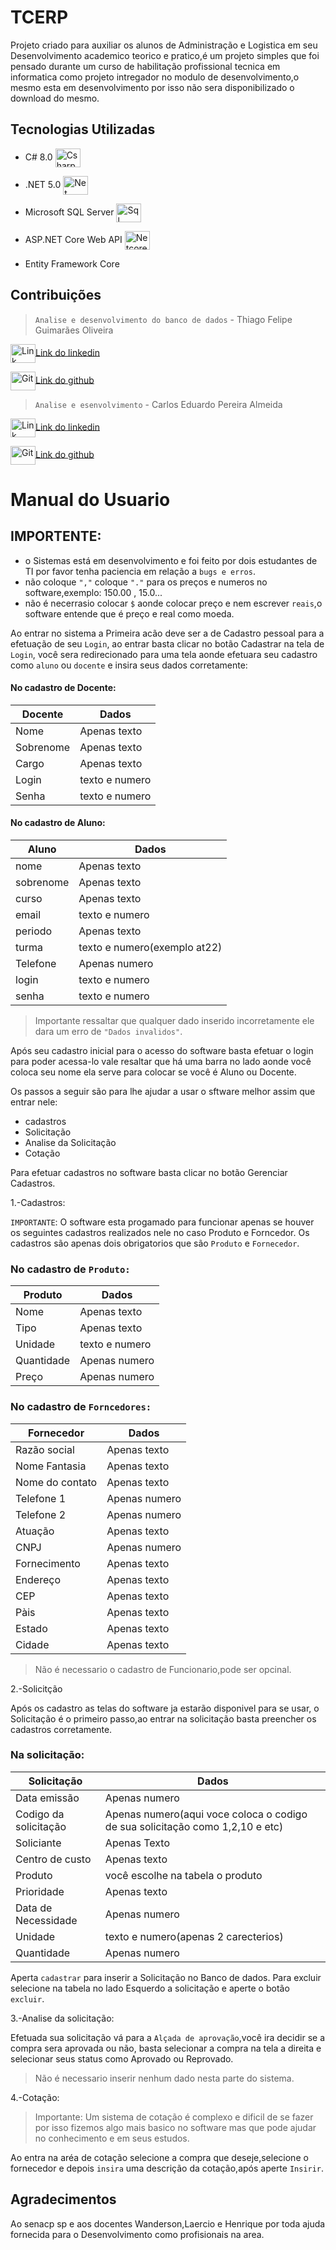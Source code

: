 # TCERP 

Projeto criado para auxiliar os alunos de Administração e Logistica em seu Desenvolvimento academico teorico e pratico,é um projeto simples que foi pensado durante
um curso de habilitação profissional tecnica em informatica como projeto intregador no modulo de desenvolvimento,o mesmo esta em desenvolvimento por isso não
sera disponibilizado o download do mesmo.



## Tecnologias Utilizadas

* C# 8.0 <img align="center" alt="Csharp" height="30" width="40" src="https://cdn.jsdelivr.net/gh/devicons/devicon/icons/csharp/csharp-original.svg" />

* .NET 5.0 <img align="center" alt="Net" height="30" width="40" src="https://cdn.jsdelivr.net/gh/devicons/devicon/icons/dot-net/dot-net-original.svg" />
         
* Microsoft SQL Server <img align="center" alt="Sql" height="30" width="40" src="https://cdn.jsdelivr.net/gh/devicons/devicon/icons/postgresql/postgresql-plain.svg" />
        
* ASP.NET Core Web API <img align="center" alt="Netcore" height="30" width="40" src="https://cdn.jsdelivr.net/gh/devicons/devicon/icons/dotnetcore/dotnetcore-original.svg" />
         
* Entity Framework Core


## Contribuições

>```Analise e desenvolvimento do banco de dados``` -  Thiago Felipe Guimarães Oliveira 

<img align="center" alt="Link" height="30" width="40" src="https://cdn.jsdelivr.net/gh/devicons/devicon/icons/linkedin/linkedin-original.svg" />[Link do linkedin](https://www.linkedin.com/in/thiago-felipe-guimar%C3%A3es-oliveira-8b29a2249/)

<img align="center" alt="Git" height="30" width="40" src="https://cdn.jsdelivr.net/gh/devicons/devicon/icons/github/github-original.svg" />[Link do github](https://github.com/Thiagofgoliver)


>```Analise e esenvolvimento``` - Carlos Eduardo Pereira Almeida

<img align="center" alt="Link" height="30" width="40" src="https://cdn.jsdelivr.net/gh/devicons/devicon/icons/linkedin/linkedin-original.svg" />[Link do linkedin](https://www.linkedin.com/in/carlos-eduardo-pereira-almeida-251b03239/)

<img align="center" alt="Git" height="30" width="40" src="https://cdn.jsdelivr.net/gh/devicons/devicon/icons/github/github-original.svg" />[Link do github](https://github.com/carlospalmeida)
          


# Manual do Usuario



## IMPORTENTE: 
* o Sistemas está em desenvolvimento e foi feito por dois estudantes de TI por favor tenha paciencia em relação a ```bugs e erros```.
* não coloque ```","``` coloque ```"."``` para os preços e numeros no software,exemplo: 150.00 , 15.0...
* não é necerrasio colocar ```$``` aonde colocar preço e nem escrever ```reais```,o software entende que é preço e real como moeda.




Ao entrar no sistema a Primeira acão deve ser a de Cadastro pessoal para a efetuação de seu ```Login```,
ao entrar basta clicar no botão Cadastrar na tela de ```Login```,
você sera redirecionado para uma tela aonde efetuara seu cadastro como ```aluno``` ou ```docente``` e insira seus dados corretamente:

#### No cadastro de Docente:

Docente | Dados
--------|---------
Nome    | Apenas texto
Sobrenome |  Apenas texto
Cargo | Apenas texto
Login | texto e numero
Senha | texto e numero



#### No cadastro de Aluno:


Aluno | Dados
------|--------
nome | Apenas texto	
sobrenome | Apenas texto
curso | Apenas texto
email | texto e numero
periodo | Apenas texto
turma | texto e numero(exemplo at22)
Telefone | Apenas numero				
login | texto e numero			
senha | texto e numero



>Importante ressaltar que qualquer dado inserido incorretamente ele dara um erro de ```"Dados invalidos"```.

Após seu cadastro inicial para o acesso do software basta efetuar o login para poder acessa-lo vale resaltar que há uma barra no lado aonde você coloca seu nome ela serve para colocar se você é Aluno ou Docente.

Os passos a seguir são para lhe ajudar a usar o sftware melhor assim que entrar nele:


* cadastros
* Solicitação
* Analise da Solicitação
* Cotação


Para efetuar cadastros no software basta clicar no botão Gerenciar Cadastros.


1.-Cadastros:

```IMPORTANTE```: O software esta progamado para funcionar apenas se houver os seguintes cadastros realizados nele no caso Produto e Forncedor.
Os cadastros são apenas dois obrigatorios que são ```Produto``` e ```Fornecedor```.


### No cadastro de ```Produto:```


Produto | Dados
--------|------
Nome | Apenas texto
Tipo | Apenas texto
Unidade | texto e numero 
Quantidade | Apenas numero
Preço | Apenas numero


### No cadastro de ```Forncedores:```

Fornecedor | Dados
-----------|------
Razão social | Apenas texto
Nome Fantasia | Apenas texto 
Nome do contato | Apenas texto
Telefone 1 | Apenas numero
Telefone 2 | Apenas numero
Atuação | Apenas texto
CNPJ | Apenas numero
Fornecimento | Apenas texto
Endereço | Apenas texto
CEP | Apenas texto
Pàis | Apenas texto
Estado | Apenas texto
Cidade | Apenas texto

>Não é necessario o cadastro de Funcionario,pode ser opcinal.



2.-Solicitção

Após os cadastro as telas do software ja estarão disponivel para se usar,
o Solicitação é o primeiro passo,ao entrar na solicitação basta preencher os cadastros corretamente.

### Na solicitação:

Solicitação | Dados
------------|------
Data emissão | Apenas numero
Codigo da solicitação | Apenas numero(aqui voce coloca o codigo de sua solicitação como 1,2,10 e etc)
Soliciante | Apenas Texto
Centro de custo | Apenas texto
Produto | você escolhe na tabela o produto
Prioridade | Apenas texto
Data de Necessidade | Apenas numero
Unidade | texto e numero(apenas 2 carecterios)
Quantidade | Apenas numero

 
Aperta ```cadastrar``` para inserir a Solicitação no Banco de dados.
Para excluir selecione na tabela no lado Esquerdo a solicitação e aperte o botão ```excluir```.

3.-Analise da solicitação:


Efetuada sua solicitação vá para a ```Alçada de aprovação```,você ira decidir se a compra sera aprovada ou não,
basta selecionar a compra na tela a direita e selecionar seus status como Aprovado ou Reprovado.

>Não é necessario inserir nenhum dado nesta parte do sistema.


4.-Cotação:


>Importante: Um sistema de cotação é complexo e dificil de se fazer por isso fizemos algo mais basico no software mas que pode ajudar no conhecimento e em seus estudos.

Ao entra na aréa de cotação selecione a compra que deseje,selecione o fornecedor e depois ```insira``` uma descrição da cotação,após aperte ```Insirir```. 


## Agradecimentos 

Ao senacp sp e aos docentes Wanderson,Laercio e Henrique por toda ajuda fornecida para o Desenvolvimento como profisionais na area.



